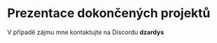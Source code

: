 # Prezentace dokončených projektů
V případě zájmu mne kontaktujte na Discordu <strong>dzardys</strong>
